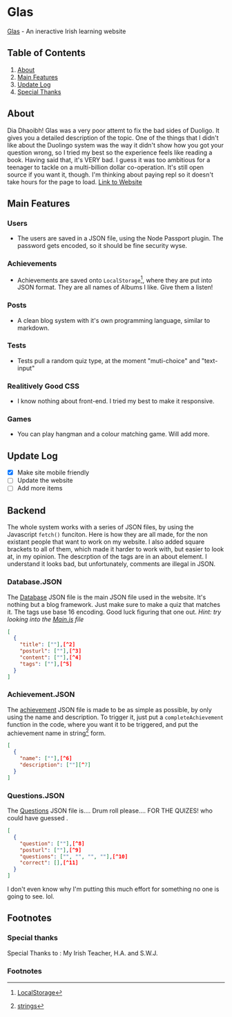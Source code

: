 # Glas

[Glas](https://glas.low-fat-lard.repl.co) - An ineractive Irish learning website
## Table of Contents
1. [About](#about)
2. [Main Features](#main-features)
3. [Update Log](#update-log)
4. [Special Thanks](#special-thanks)

## About
Dia Dhaoibh! Glas was a very poor attemt to fix the bad sides of Duoligo. It gives you a detailed description of the topic. One of the things that I didn't like about the Duolingo system was the way it didn't show how you got your question wrong, so I tried my best so the experience feels like reading a book. Having said that, it's VERY bad. I guess it was too ambitious for a teenager to tackle on a multi-billion dollar co-operation. It's still open source if you want it, though. I'm thinking about paying repl so it doesn't take hours for the page to load. [Link to Website](https://glas.low-fat-lard.repl.co)

## Main Features

### Users
- The users are saved in a JSON file, using the Node Passport plugin. The password gets encoded, so it should be fine security wyse. 

### Achievements 
- Achievements are saved onto `LocalStorage`[^1], where they are put into JSON format. They are all names of Albums I like. Give them a listen!

### Posts
- A clean blog system with it's own programming language, similar to markdown.

### Tests
- Tests pull a random quiz type, at the moment "muti-choice" and "text-input"

### Realitively Good CSS
- I know nothing about front-end. I tried my best to make it responsive.

### Games
- You can play hangman and a colour matching game. Will add more.

## Update Log
- [x] Make site mobile friendly
- [ ] Update the website
- [ ] Add more items

## Backend
The whole system works with a series of JSON files, by using the Javascript `fetch()` funciton. Here is how they are all made, for the non existant people that want to work on my website. I also added square brackets to all of them, which made it harder to work with, but easier to look at, in my opinion. The descrption of the tags are in an about element. I understand it looks bad, but unfortunately, comments are illegal in JSON. 

### Database.JSON
The [Database](https://github.com/Low-Fat-Lard/Glas/blob/main/public/json/database.json) JSON file is the main JSON file used in the website. It's nothing but a blog framework. Just make sure to make a quiz that matches it. The tags use base 16 encoding. Good luck figuring that one out. *Hint: try looking into the [Main.js](https://github.com/Low-Fat-Lard/Glas/blob/main/public/js/main.js) file*
```json
[
  {
    "title": [""],[^2]
    "posturl": [""],[^3]
    "content": [""],[^4]
    "tags": [""],[^5]
  }
]
```

### Achievement.JSON
The [achievement](https://github.com/Low-Fat-Lard/Glas/blob/main/public/json/achievements.json) JSON file is made to be as simple as possible, by only using the name and description. To trigger it, just put a `completeAchievement` function in the code, where you want it to be triggered, and put the achievement name in string[^6] form.
```json
[
  {
    "name": [""],[^6]
    "description": [""][^7]
  }
]
```

### Questions.JSON
The [Questions](https://github.com/Low-Fat-Lard/Glas/blob/main/public/json/questions.json) JSON file is.... Drum roll please.... FOR THE QUIZES! who could have guessed . 
```json
[
  {
    "question": [""],[^8]
    "posturl": [""],[^9]
    "questions": ["", "", "", ""],[^10]
    "correct": [],[^11]
  }
]
```
I don't even know why I'm putting this much effort for something no one is going to see. lol.

## Footnotes
### Special thanks
Special Thanks to : My Irish Teacher, H.A. and S.W.J.
### Footnotes
[^1]: [LocalStorage](https://www.w3schools.com/html/html5_webstorage.asp)
[^2]: Post title. This will be displayed in the main page.
[^3]: Post URL can be changed through here. Make sure to use a term not used before, or else the whole thing falls to pieces.
[^4]: Post content. Does exactly what it says on the tin.
[^5]: Achievement Name
[^6]: [strings](https://www.w3schools.com/js/js_string_methods.asp)
[^7]: Achievement Description
[^8]: Question
[^9]: URL for the quiz.
[^10]: If you want to add more questions, just add more strings.
[^11]: Correct answer. Answer in number form, except for when it's colour mode, where you type in a string. (E.g. [1] selects the first question element.)
